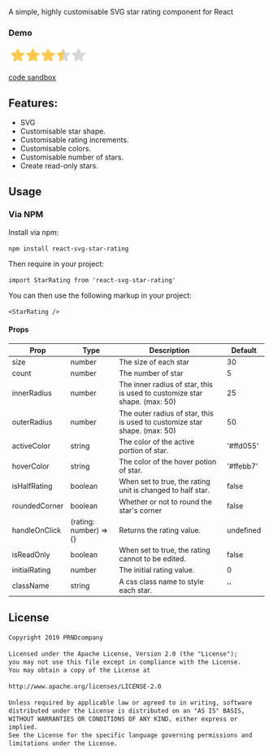 A simple, highly customisable SVG star rating component for React

### Demo

![example](./example.png)

[code sandbox](https://codesandbox.io/s/0py2xq5zvv)
## Features:
- SVG 
- Customisable star shape.
- Customisable rating increments.
- Customisable colors.
- Customisable number of stars.
- Create read-only stars.

## Usage

### Via NPM

Install via npm:

`npm install react-svg-star-rating`

Then require in your project:

`import StarRating from 'react-svg-star-rating'`

You can then use the following markup in your project:

`<StarRating />`

#### Props

| Prop  | Type | Description | Default |
| ------------- |------------- | ------------- |-------------|
| size  | number | The size of each star | 30
| count  | number | The number of star| 5 |
| innerRadius  | number | The inner radius of star, this is used to customize star shape. (max: 50) | 25 |
| outerRadius | number | The outer radius of star, this is used to customize star shape. (max: 50) | 50 |
| activeColor  | string | The color of the active portion of star.  | '#ffd055' |
| hoverColor  | string | The color of the hover potion of star.  | '#ffebb7' |
| isHalfRating  | boolean | When set to true, the rating unit is changed to half star. | false |
| roundedCorner  | boolean | Whether or not to round the star's corner | false |
| handleOnClick  | (rating: number) => {} | Returns the rating value. | undefined |
| isReadOnly  | boolean | When set to true, the rating cannot to be edited. | false |
| initialRating  | number | The initial rating value. | 0 |
| className  | string | A css class name to style each star. | '' |


## License 
 ```code
Copyright 2019 PRNDcompany

Licensed under the Apache License, Version 2.0 (the "License");
you may not use this file except in compliance with the License.
You may obtain a copy of the License at

http://www.apache.org/licenses/LICENSE-2.0

Unless required by applicable law or agreed to in writing, software
distributed under the License is distributed on an "AS IS" BASIS,
WITHOUT WARRANTIES OR CONDITIONS OF ANY KIND, either express or implied.
See the License for the specific language governing permissions and
limitations under the License.
```